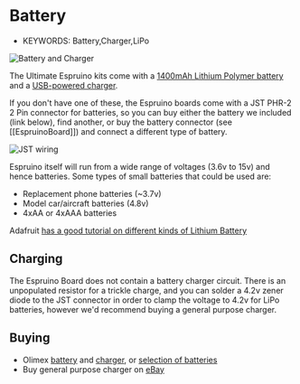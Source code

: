 <!--- Copyright (c) 2013 Gordon Williams, Pur3 Ltd. See the file LICENSE for copying permission. -->
Battery
=========

* KEYWORDS: Battery,Charger,LiPo

![Battery and Charger](olimex.jpg)

The Ultimate Espruino kits come with a [1400mAh Lithium Polymer battery](https://www.olimex.com/Products/Power/BATTERY-LIPO1400mAh/) and a [USB-powered charger](https://www.olimex.com/Products/Power/USB-uLiPo/).

If you don't have one of these, the Espruino boards come with a JST PHR-2 2 Pin connector for batteries, so you can buy either the battery we included (link below), find another, or buy the battery connector (see [[EspruinoBoard]]) and connect a different type of battery.

![JST wiring](jst.jpg)

Espruino itself will run from a wide range of voltages (3.6v to 15v) and hence batteries. Some types of small batteries that could be used are:

* Replacement phone batteries (~3.7v)
* Model car/aircraft batteries (4.8v)
* 4xAA or 4xAAA batteries

Adafruit [has a good tutorial on different kinds of Lithium Battery](https://learn.adafruit.com/li-ion-and-lipoly-batteries?view=all)

Charging
-------

The Espruino Board does not contain a battery charger circuit. There is an unpopulated resistor for a trickle charge, and you can solder a 4.2v zener diode to the JST connector in order to clamp the voltage to 4.2v for LiPo batteries, however we'd recommend buying a general purpose charger.

Buying
-----

* Olimex [battery](https://www.olimex.com/Products/Power/BATTERY-LIPO1400mAh/) and [charger](https://www.olimex.com/Products/Power/USB-uLiPo/), or [selection of batteries](https://www.olimex.com/Products/Power/)
* Buy general purpose charger on [eBay](http://www.ebay.com/sch/i.html?_nkw=b6+imax) 
